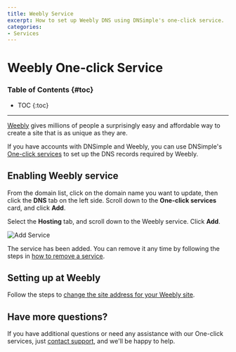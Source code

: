 ```yaml
---
title: Weebly Service
excerpt: How to set up Weebly DNS using DNSimple's one-click service.
categories:
- Services
---
```


# Weebly One-click Service

### Table of Contents {#toc}

* TOC
{:toc}

---

[Weebly](http://www.weebly.com) gives millions of people a surprisingly easy and affordable way to create a site that is as unique as they are. 

If you have accounts with DNSimple and Weebly, you can use DNSimple's [One-click services](/categories/services/) to set up the DNS records required by Weebly.

## Enabling Weebly service

From the domain list, click on the domain name you want to update, then click the **DNS** tab on the left side. Scroll down to the **One-click services** card, and click **Add**.

<!--- needs screenshot -->

Select the **Hosting** tab, and scroll down to the Weebly service. Click **Add**.

![Add Service](/files/services-Weebly.png)

The service has been added. You can remove it any time by following the steps in [how to remove a service](/articles/services/#removing-services).

## Setting up at Weebly

Follow the steps to [change the site address for your Weebly site](https://www.weebly.com/app/help/us/en/topics/how-to-use-a-domain-you-purchased-elsewhere).

## Have more questions? 

If you have additional questions or need any assistance with our One-click services, just [contact support](https://dnsimple.com/feedback), and we'll be happy to help. 
